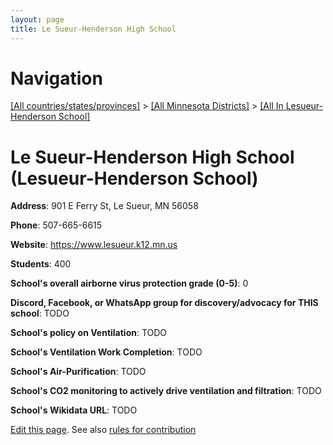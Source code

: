 ```yaml
---
layout: page
title: Le Sueur-Henderson High School
---
```

# Navigation

[[All countries/states/provinces]](../../..) > [[All Minnesota Districts]](../..) > [[All In Lesueur-Henderson School]](..)

# Le Sueur-Henderson High School (Lesueur-Henderson School)

**Address**: 901 E Ferry St, Le Sueur, MN 56058

**Phone**: 507-665-6615

**Website**: <https://www.lesueur.k12.mn.us>

**Students**: 400

**School's overall airborne virus protection grade (0-5)**: 0

**Discord, Facebook, or WhatsApp group for discovery/advocacy for THIS school**: TODO

**School's policy on Ventilation**: TODO

**School's Ventilation Work Completion**: TODO

**School's Air-Purification**: TODO

**School's CO2 monitoring to actively drive ventilation and filtration**: TODO

**School's Wikidata URL**: TODO


[Edit this page](https://github.com/ventilate-schools/MN/edit/main/./Lesueur-Henderson_School/Le_Sueur-Henderson_High_School.md). See also [rules for contribution](../../../contribution-rules/)